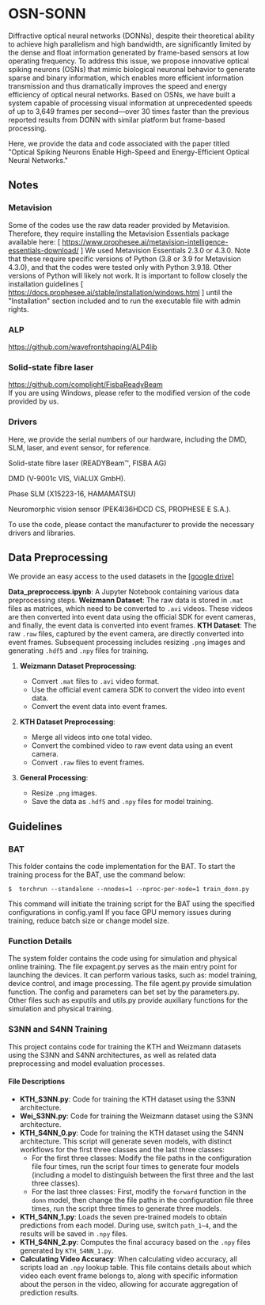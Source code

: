# OSN-SONN

Diffractive optical neural networks (DONNs), despite their theoretical ability to achieve high parallelism and high bandwidth, are significantly limited by the dense and float information generated by frame-based sensors at low operating frequency. To address this issue, we propose innovative optical spiking neurons (OSNs) that mimic biological neuronal behavior to generate sparse and binary information, which enables more efficient information transmission and thus dramatically improves the speed and energy efficiency of optical neural networks. Based on OSNs, we have built a system capable of processing visual information at unprecedented speeds of up to 3,649 frames per second—over 30 times faster than the previous reported results from DONN with similar platform but frame-based processing.

Here, we provide the data and code associated with the paper titled "Optical Spiking Neurons Enable High-Speed and Energy-Efficient Optical Neural Networks."


## Notes
### Metavision
Some of the codes use the raw data reader provided by Metavision. Therefore, they require installing the Metavision Essentials package available here: [ https://www.prophesee.ai/metavision-intelligence-essentials-download/ ] We used Metavision Essentials 2.3.0 or 4.3.0. Note that these require specific versions of Python (3.8 or 3.9 for Metavision 4.3.0), and that the codes were tested only with Python 3.9.18. Other versions of Python will likely not work. It is important to follow closely the installation guidelines [ https://docs.prophesee.ai/stable/installation/windows.html ] until the "Installation" section included and to run the executable file with admin rights. 
### ALP
https://github.com/wavefrontshaping/ALP4lib

### Solid-state fibre laser
https://github.com/complight/FisbaReadyBeam   
If you are using Windows, please refer to the modified version of the code provided by us.


### Drivers
Here, we provide the serial numbers of our hardware, including the DMD, SLM, laser, and event sensor, for reference.

Solid-state fibre laser (READYBeam™, FISBA AG) 

DMD (V-9001c VIS, ViALUX GmbH).

Phase SLM (X15223-16, HAMAMATSU) 

Neuromorphic vision sensor (PEK4I36HDCD CS, PROPHESE E S.A.).

To use the code, please contact the manufacturer to provide the necessary drivers and libraries.

 
## Data Preprocessing
We provide an easy access to the used datasets in the [[google drive]](https://drive.google.com/drive/folders/1c71Ei1OQxy5ee4EXCoVPkqI6_U5q4FNF?usp=sharing)

**Data_preproccess.ipynb**: A Jupyter Notebook containing various data preprocessing steps.
**Weizmann Dataset**: The raw data is stored in `.mat` files as matrices, which need to be converted to `.avi` videos. These videos are then converted into event data using the official SDK for event cameras, and finally, the event data is converted into event frames.
**KTH Dataset**: The raw `.raw` files, captured by the event camera, are directly converted into event frames.
Subsequent processing includes resizing `.png` images and generating `.hdf5` and `.npy` files for training.

1. **Weizmann Dataset Preprocessing**:
   - Convert `.mat` files to `.avi` video format.
   - Use the official event camera SDK to convert the video into event data.
   - Convert the event data into event frames.

2. **KTH Dataset Preprocessing**:
   - Merge all videos into one total video.
   - Convert the combined video to raw event data using an event camera.
   - Convert `.raw` files to event frames.

3. **General Processing**:
   - Resize `.png` images.
   - Save the data as `.hdf5` and `.npy` files for model training.


## Guidelines

  
### BAT
This folder contains the code implementation for the BAT. 
To start the training process for the BAT, use the command below:
``` 
$  torchrun --standalone --nnodes=1 --nproc-per-node=1 train_donn.py

```
This command will initiate the training script for the BAT using the specified configurations in config.yaml
If you face GPU memory issues during training, reduce batch size or change model size.

### Function Details

The system folder contains the code using for simulation and physical online training.  The file expagent.py serves as the main entry point for launching the devices. It can perform various tasks, such as: model training, device control, and image processing. The file agent.py provide simulation function. The config and parameters can bet set by the parameters.py. Other files such as exputils and utils.py provide auxiliary functions for the simulation and physical training.

### S3NN and S4NN Training

This project contains code for training the KTH and Weizmann datasets using the S3NN and S4NN architectures, as well as related data preprocessing and model evaluation processes.

#### File Descriptions

- **KTH_S3NN.py**: Code for training the KTH dataset using the S3NN architecture.
- **Wei_S3NN.py**: Code for training the Weizmann dataset using the S3NN architecture.
- **KTH_S4NN_0.py**: Code for training the KTH dataset using the S4NN architecture. This script will generate seven models, with distinct workflows for the first three classes and the last three classes:
  - For the first three classes: Modify the file paths in the configuration file four times, run the script four times to generate four models (including a model to distinguish between the first three and the last three classes).
  - For the last three classes: First, modify the `forward` function in the `donn` model, then change the file paths in the configuration file three times, run the script three times to generate three models.
- **KTH_S4NN_1.py**: Loads the seven pre-trained models to obtain predictions from each model. During use, switch `path_1~4`, and the results will be saved in `.npy` files.
- **KTH_S4NN_2.py**: Computes the final accuracy based on the `.npy` files generated by `KTH_S4NN_1.py`.
- **Calculating Video Accuracy**: When calculating video accuracy, all scripts load an `.npy` lookup table. This file contains details about which video each event frame belongs to, along with specific information about the person in the video, allowing for accurate aggregation of prediction results.





